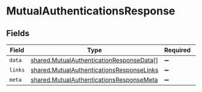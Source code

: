 # MutualAuthenticationsResponse


## Fields

| Field                                                                                                  | Type                                                                                                   | Required                                                                                               | Description                                                                                            |
| ------------------------------------------------------------------------------------------------------ | ------------------------------------------------------------------------------------------------------ | ------------------------------------------------------------------------------------------------------ | ------------------------------------------------------------------------------------------------------ |
| `data`                                                                                                 | [shared.MutualAuthenticationResponseData](../../models/shared/mutualauthenticationresponsedata.md)[]   | :heavy_minus_sign:                                                                                     | N/A                                                                                                    |
| `links`                                                                                                | [shared.MutualAuthenticationsResponseLinks](../../models/shared/mutualauthenticationsresponselinks.md) | :heavy_minus_sign:                                                                                     | N/A                                                                                                    |
| `meta`                                                                                                 | [shared.MutualAuthenticationsResponseMeta](../../models/shared/mutualauthenticationsresponsemeta.md)   | :heavy_minus_sign:                                                                                     | N/A                                                                                                    |